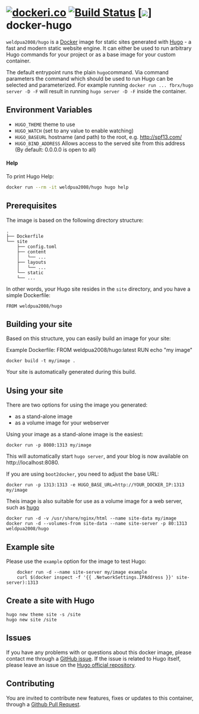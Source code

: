 [![dockeri.co](http://dockeri.co/image/weldpua2008/hugo)](https://hub.docker.com/r/weldpua2008/hugo/) [![Build Status](https://travis-ci.org/weldpua2008/docker-hugo.svg?branch=master)](https://travis-ci.org/weldpua2008/docker-hugo) [![](https://images.microbadger.com/badges/image/weldpua2008/hugo.svg)]
docker-hugo
==============

`weldpua2008/hugo` is a [Docker](https://www.docker.io) image for static sites generated with [Hugo](http://gohugo.io) - a fast and modern static website engine. It can either be used to run arbitrary Hugo commands for your project or as a base image for your custom container. 

The default entrypoint runs the plain ```hugo```command. Via command parameters the command which should be used to run Hugo can be selected and parameterized. For example running ```docker run ... fbrx/hugo server -D -F``` will result in running ```hugo server -D -F``` inside the container.


## Environment Variables

* `HUGO_THEME` theme to use 
* `HUGO_WATCH` (set to any value to enable watching)
* `HUGO_BASEURL`  hostname (and path) to the root, e.g. http://spf13.com/
* `HUGO_BIND_ADDRESS` Allows access to the served site from this address (By default: 0.0.0.0 is open to all)
#### Help 
To print Hugo Help:

```bash
docker run --rm -it weldpua2008/hugo hugo help
```

Prerequisites
-------------

The image is based on the following directory structure:

	.
	├── Dockerfile
	└── site
	    ├── config.toml
	    ├── content
	    │   └── ...
	    ├── layouts
	    │   └── ...
	    └── static
		└── ...

In other words, your Hugo site resides in the `site` directory, and you have a simple Dockerfile:

	FROM weldpua2008/hugo 


Building your site
------------------

Based on this structure, you can easily build an image for your site:

Example Dockerfile:
    FROM weldpua2008/hugo:latest
    RUN echo "my image"


	docker build -t my/image .

Your site is automatically generated during this build. 


Using your site
---------------

There are two options for using the image you generated: 

- as a stand-alone image
- as a volume image for your webserver

Using your image as a stand-alone image is the easiest:

	docker run -p 8080:1313 my/image

This will automatically start `hugo server`, and your blog is now available on http://localhost:8080. 

If you are using `boot2docker`, you need to adjust the base URL: 

	docker run -p 1313:1313 -e HUGO_BASE_URL=http://YOUR_DOCKER_IP:1313 my/image

Theis image is also suitable for use as a volume image for a web server, such as [hugo](https://registry.hub.docker.com/weldpua2008/hugo/)

	docker run -d -v /usr/share/nginx/html --name site-data my/image
	docker run -d --volumes-from site-data --name site-server -p 80:1313 weldpua2008/hugo

Example site
--------

Please use the `example` option for the image to test Hugo:

    	docker run -d --name site-server my/image example
    	curl $(docker inspect -f '{{ .NetworkSettings.IPAddress }}' site-server):1313

Create a site with Hugo
--------


    hugo new theme site -s /site
    hugo new site /site



## Issues

If you have any problems with or questions about this docker image, please contact me through a [GitHub issue](https://github.com/weldpua2008/docker-hugo/issues). 
If the issue is related to Hugo itself, please leave an issue on the [Hugo official repository](https://github.com/spf13/hugo).


## Contributing

You are invited to contribute new features, fixes or updates to this container, through a [Github Pull Request](https://github.com/weldpua2008/docker-hugo/pulls).
